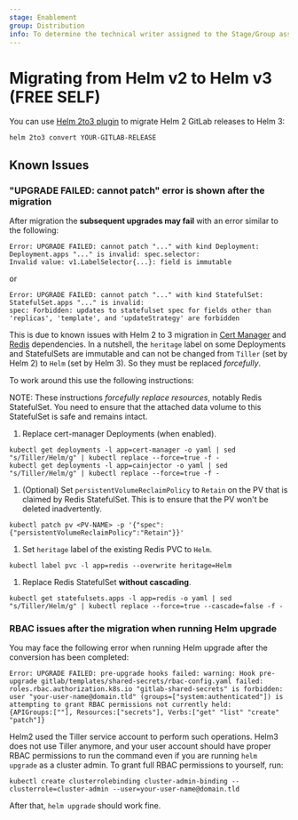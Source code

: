 ```yaml
---
stage: Enablement
group: Distribution
info: To determine the technical writer assigned to the Stage/Group associated with this page, see https://about.gitlab.com/handbook/engineering/ux/technical-writing/#designated-technical-writers
---
```


# Migrating from Helm v2 to Helm v3 **(FREE SELF)**

You can use [Helm 2to3 plugin](https://github.com/helm/helm-2to3) to migrate Helm 2 GitLab releases to
Helm 3:

```shell
helm 2to3 convert YOUR-GITLAB-RELEASE
```

## Known Issues

### "UPGRADE FAILED: cannot patch" error is shown after the migration

After migration the **subsequent upgrades may fail** with an error similar to the following:

```shell
Error: UPGRADE FAILED: cannot patch "..." with kind Deployment: Deployment.apps "..." is invalid: spec.selector:
Invalid value: v1.LabelSelector{...}: field is immutable
```

or

```shell
Error: UPGRADE FAILED: cannot patch "..." with kind StatefulSet: StatefulSet.apps "..." is invalid:
spec: Forbidden: updates to statefulset spec for fields other than 'replicas', 'template', and 'updateStrategy' are forbidden
```

This is due to known issues with Helm 2 to 3 migration in [Cert Manager](https://github.com/jetstack/cert-manager/issues/2451)
and [Redis](https://github.com/bitnami/charts/issues/3482) dependencies. In a nutshell, the `heritage` label
on some Deployments and StatefulSets are immutable and can not be changed from `Tiller` (set by Helm 2) to `Helm`
(set by Helm 3). So they must be replaced _forcefully_.

To work around this use the following instructions:

NOTE:
These instructions _forcefully replace resources_, notably Redis StatefulSet.
You need to ensure that the attached data volume to this StatefulSet is safe and remains intact.

1. Replace cert-manager Deployments (when enabled).

```shell
kubectl get deployments -l app=cert-manager -o yaml | sed "s/Tiller/Helm/g" | kubectl replace --force=true -f -
kubectl get deployments -l app=cainjector -o yaml | sed "s/Tiller/Helm/g" | kubectl replace --force=true -f -
```

1. (Optional) Set `persistentVolumeReclaimPolicy` to `Retain` on the PV that is claimed by Redis StatefulSet.
   This is to ensure that the PV won't be deleted inadvertently.

```shell
kubectl patch pv <PV-NAME> -p '{"spec":{"persistentVolumeReclaimPolicy":"Retain"}}'
```

1. Set `heritage` label of the existing Redis PVC to `Helm`.

```shell
kubectl label pvc -l app=redis --overwrite heritage=Helm
```

1. Replace Redis StatefulSet **without cascading**.

```shell
kubectl get statefulsets.apps -l app=redis -o yaml | sed "s/Tiller/Helm/g" | kubectl replace --force=true --cascade=false -f -
```

### RBAC issues after the migration when running Helm upgrade

You may face the following error when running Helm upgrade after the conversion has been completed:

```shell
Error: UPGRADE FAILED: pre-upgrade hooks failed: warning: Hook pre-upgrade gitlab/templates/shared-secrets/rbac-config.yaml failed: roles.rbac.authorization.k8s.io "gitlab-shared-secrets" is forbidden: user "your-user-name@domain.tld" (groups=["system:authenticated"]) is attempting to grant RBAC permissions not currently held:
{APIGroups:[""], Resources:["secrets"], Verbs:["get" "list" "create" "patch"]}
```

Helm2 used the Tiller service account to perform such operations. Helm3 does not use Tiller anymore, and your user account should have proper RBAC permissions to run the command even if you are running `helm upgrade` as a cluster admin. To grant full RBAC permissions to yourself, run:

```shell
kubectl create clusterrolebinding cluster-admin-binding --clusterrole=cluster-admin --user=your-user-name@domain.tld
```

After that, `helm upgrade` should work fine.
